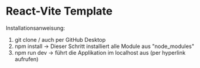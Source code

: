 # React-Vite Template

Installationsanweisung:

1. git clone / auch per GitHub Desktop
2. npm install -> Dieser Schritt installiert alle Module aus "node_modules"
3. npm run dev -> führt die Applikation im localhost aus (per hyperlink aufrufen)
